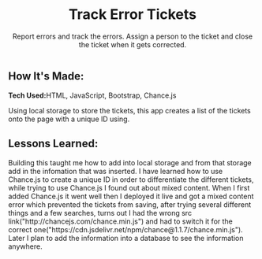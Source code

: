 <h1 align="center">Track Error Tickets</h1>
<p align="center">
  Report errors and track the errors. Assign a person to the ticket and close the ticket when it gets corrected.
</p>
<img src='' alt=''>

<h2>How It's Made:</h2>
<p align="left">
  <strong>Tech Used:</strong>HTML, JavaScript, Bootstrap, Chance.js
</p>
<p align="left">
  Using local storage to store the tickets, this app creates a list of the tickets onto the page with a unique ID using.
</p>

<h2>Lessons Learned:</h2>
<p align="left">
  Building this taught me how to add into local storage and from that storage add in the infomation that was inserted. I have learned how to use Chance.js to create a unique ID in order to differentiate the different tickets, while trying to use Chance.js I found out about mixed content. When I first added Chance.js it went well then I deployed it live and got a mixed content error which prevented the tickets from saving, after trying several different things and a few searches, turns out I had the wrong src link("http://chancejs.com/chance.min.js") and had to switch it for the correct one("https://cdn.jsdelivr.net/npm/chance@1.1.7/chance.min.js"). Later I plan to add the information into a database to see the information anywhere.
</p>
